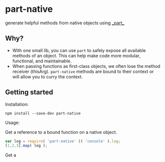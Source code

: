 part-native
===========

generate helpful methods from native objects using [\_part\_](https://github.com/AutoSponge/_part_)

## Why?

- With one small lib, you can use `part` to safely expose all available methods of an object.  This
  can help make code more modular, functional, and maintainable.
- When passing functions as first-class objects, we often lose the method receiver (thisArg).  `part-native`
  methods are bound to their context or will allow you to curry the context.

## Getting started

Installation:

`npm install --save-dev part-native`

Usage:

Get a reference to a bound function on a native object.

```js
var log = require( 'part-native' )( 'console' ).log;
[1,2,3].map( log );
```

Get a
